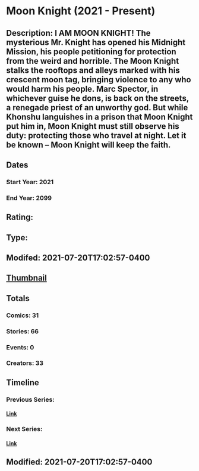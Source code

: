 # Moon Knight (2021 - Present)
## Description: I AM MOON KNIGHT! The mysterious Mr. Knight has opened his Midnight Mission, his people petitioning for protection from the weird and horrible. The Moon Knight stalks the rooftops and alleys marked with his crescent moon tag, bringing violence to any who would harm his people. Marc Spector, in whichever guise he dons, is back on the streets, a renegade priest of an unworthy god. But while Khonshu languishes in a prison that Moon Knight put him in, Moon Knight must still observe his duty: protecting those who travel at night. Let it be known – Moon Knight will keep the faith. 
## Dates
### Start Year: 2021
### End Year: 2099
## Rating: 
## Type: 
## Modifed: 2021-07-20T17:02:57-0400
## [Thumbnail](http://i.annihil.us/u/prod/marvel/i/mg/4/20/60f739f68d541.jpg)
## Totals
### Comics: 31
### Stories: 66
### Events: 0
### Creators: 33
## Timeline
### Previous Series: 
#### [Link]()
### Next Series: 
#### [Link]()
## Modified: 2021-07-20T17:02:57-0400